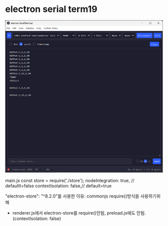 # electron serial term19

<img src="./screenShot.png">

main.js
    const store = require('./store');
    nodeIntegration: true,  // defautlt=false
    contextIsolation: false,// default=true


"electron-store": "^8.2.0"를 사용한 이유: commonjs require()방식을 사용하기위해
- renderer.js에서 electron-store를 require()안됨, preload.js에도 안됨.(contextIsolation: false)

